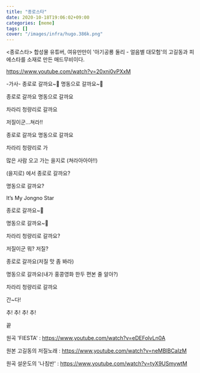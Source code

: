 ```yaml
---
title: "종로스타"
date: 2020-10-18T19:06:02+09:00
categories: [meme]
tags: []
cover: "/images/infra/hugo.386k.png"
---
```

<종로스타>
합성물 유튜버, 여유만만이 '아기공룡 둘리 - 얼음별 대모험'의 고길동과 피에스타를 소재로 만든 매드무비이다.

https://www.youtube.com/watch?v=20xni0vPXxM

-가사-
종로로 갈까요~🎵 명동으로 갈까요~🎵

종로로 갈까요 명동으로 갈까요

차라리 청량리로 갈까요

저질이군...쳐라!!

종로로 갈까요 명동으로 갈까요

차라리 청량리로 가

많은 사람 오고 가는 을지로 (쳐라아아아!!)

(을지로) 에서 종로로 갈까요?

명동으로 갈까요?

It’s My Jongno Star

종로로 갈까요~🎵

명동으로 갈까요~🎵

차라리 청량리로 갈까요?

저질이군 뭐? 저질?

종로로 갈까요(저질 맛 좀 봐라)

명동으로 갈까요(내가 홍콩영화 한두 편본 줄 알아?)

차라리 청량리로 갈까요

간~다!

추! 추! 추! 추!

끝

원곡 'FIESTA' : https://www.youtube.com/watch?v=eDEFolvLn0A

원본 고길동의 저질노래 : https://www.youtube.com/watch?v=neMBlBCaIzM

원곡 설운도의 '나침반' : https://www.youtube.com/watch?v=tyX9USmywtM

